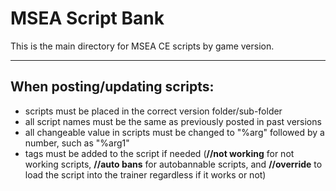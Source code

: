 # MSEA Script Bank
This is the main directory for MSEA CE scripts by game version.

-----

## When posting/updating scripts:
- scripts must be placed in the correct version folder/sub-folder
- all script names must be the same as previously posted in past versions
- all changeable value in scripts must be changed to "%arg" followed by a number, such as "%arg1"
- tags must be added to the script if needed (**//not working** for not working scripts, **//auto bans** for autobannable scripts, and **//override** to load the script into the trainer regardless if it works or not)
